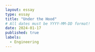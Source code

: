 ```yaml
---
layout: essay
type: essay
title: "Under the Hood"
# All dates must be YYYY-MM-DD format!
date: 2024-01-17
published: true
labels:
  - Engineering
---
```



